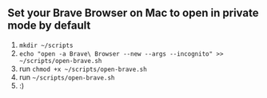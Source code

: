## Set your Brave Browser on Mac to open in private mode by default

1. `mkdir ~/scripts`
2. `echo "open -a Brave\ Browser --new --args --incognito" >> ~/scripts/open-brave.sh`
3. run `chmod +x ~/scripts/open-brave.sh`
4. run `~/scripts/open-brave.sh`
5. :)
